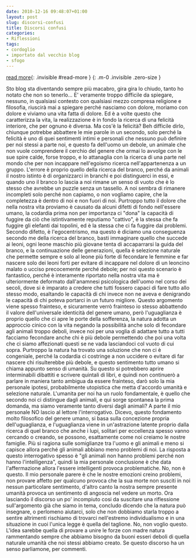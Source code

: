 ```yaml
---
date: 2010-12-16 09:48:07+01:00
layout: post
slug: discorsi-confusi
title: Discorsi confusi
categories:
- Riflessioni
tags:
- cordoglio
- importato dal vecchio blog
- sfogo
---
```


<!--more-->
[read more](){: .invisible #read-more }
{: .m-0 .invisible .zero-size }

Sto blog sta diventando sempre più macabro, gira gira lo chiudo, tanto ho notato che non so tenerlo...
E' veramente troppo difficile da spiegare, nessuno, in qualsiasi contesto con qualsiasi mezzo compresa religione e filosofia, riuscirà mai a spiegare perché nasciamo con dolore, moriamo con dolore e viviamo una vita fatta di dolore.
Ed è a volte questo che caratterizza la vita, la realizzazione è in fondo la ricerca di una felicità interiore, che per ognuno è diversa.
Ma cos'è la felicità? Beh difficile dirlo, chiunque potrebbe abbattere le mie parole in un secondo, solo perché la felicità è uno di quei sentimenti intimi e personali che nessuno può definire per noi stessi a parte noi, e questo fa dell'uomo un debole, un animale che non vuole comprendere il cerchio del genere che ormai lo avvolge con le sue spire calde, forse troppo, e lo attanaglia con la ricerca di una parte nel mondo che per non incappare nell'egoismo ricerca nell'appartenenza a un gruppo.
L'errore è proprio quello della ricerca del branco, perché da animali il nostro istinto è di organizzarci in branchi e poi distinguerci in essi, e quando uno il branco lo lascia a noi rimane un senso di vuoto che è lo stesso che avrebbe un puzzle senza un tassello. A noi sembra di rimanere incompleti solo perché non capiamo, o non vogliamo capire, che la completezza è dentro di noi e non fuori di noi.
Purtroppo tutto il dolore che nella nostra vita proviamo è causato da alcuni difetti di fondo nell'essere umano, la codardia prima non per importanza ci "dona" la capacità di fuggire da ciò che istintivamente reputiamo "cattivo", è la stessa che fa fuggire gli elefanti dai topolini, ed è la stessa che ci fa fuggire dai problemi.
Secondo difetto, è l'egocentrismo, ma questo è diciamo una conseguenza secondo me della ricerca del branco, basti immaginare quello che succede ai leoni, ogni leone maschio più giovane tenta di accaparrarsi la guida del branco, e la continuazione delle generazioni, quella è selezione naturale che permette sempre e solo al leone più forte di fecondare le femmine e far nascere solo dei leoni forti per evitare di incappare nel dolore di un leoncino malato o ucciso precocemente perché debole; per noi questo scenario è fantastico, perché è interamente riportato nella nostra vita ma è ulteriormente deformato dall'anamnesi psicologica dell'uomo nel corso dei secoli, dove si è imparato a credere che tutti fossero capaci di fare tutto allo stesso modo, esaltando le capacità di chi invece non ne aveva e denigrando le capacità di chi poteva portarci in un futuro migliore. Questo argomento viene spesso frainteso, e sicuramente verrò frainteso io stesso abbattendo il valore dell'universale identicità del genere umano, però l'uguaglianza è proprio quello che ci apre le porte della sofferenza, la natura adotta un approccio cinico con la vita negando la possibilità anche solo di fecondare agli animali troppo deboli, invece noi per una voglia di adattare tutto a tutti facciamo fecondare anche chi è più debole permettendo che poi una volta che ci siamo affezionati questi se ne vada lasciandoci col vuoto di cui sopra. Purtroppo la natura ha trovato una soluzione che non ci è congeniale, perché la codardia ci costringe a non uccidere o evitare di far nascere chi risulterebbe più debole, e questo sentimento tutto umano si chiama appunto senso di umanità. Su questo si potrebbero aprire interminabili dibattiti e scrivere quintali di libri, e quindi non continuerò a parlare in maniera tanto ambigua da essere frainteso, darò solo la mia personale ipotesi, probabilmente utopistica che metta d'accordo umanità e selezione naturale. L'umanita per noi ha un ruolo fondamentale, è quello che secondo noi ci distingue dagli animali, e qui sorge spontanea la prima domanda, ma siamo veramente tanto diversi dagli animali? A parte il mio personale NO lascio al lettore l'interrogativo. Dicevo, questo fondamento molto filosofico del genere umano, si basa sulla concezione propria dell'uguaglianza, e l'uguaglianza viene in un'astrazione latente proprio dalla ricerca di quel branco che anche i lupi, solitari per eccellenza spesso vanno cercando o creando, se possono, esattamente come noi creiamo le nostre famiglie. Più si ragiona sulle somiglianze tra l'uomo e gli animali e meno si capisce allora perché gli animali abbiano meno problemi di noi. La risposta a questo interrogativo spesso è "gli animali non hanno problemi perché non hanno l'intelligenza", quindi la mia personale conclusione è che data l'affermazione allora l'essere intelligenti provoca problematiche. No, non è questo. Il mio personale parere è che le nostre emozioni creino problemi, non provare affetto per qualcuno provoca che la sua morte non susciti in noi nessun particolare sentimento, d'altro canto la nostra sempre presente umanità provoca un sentimento di angoscia nel vedere un morto. Ora lasciando il discorso un po' incompiuto cosi da suscitare una riflessione sull'argomento già che siamo in tema, concludo dicendo che la natura può insegnare, o perlomeno aiutarci, solo che non dobbiamo starla troppo a sentire altrimenti rischiamo di trovarci nell'estremo individualismo e in una situazione in cuoi l'unica legge è quella del taglione. No, non voglio questo. L'idea sarebbe quella di provare a unire le forze con madre natura rammentando sempre che abbiamo bisogno da buoni esseri deboli di quella naturale umanità che noi stessi abbiamo creato. Se questo discorso ha un senso parliamone, per commenti.
